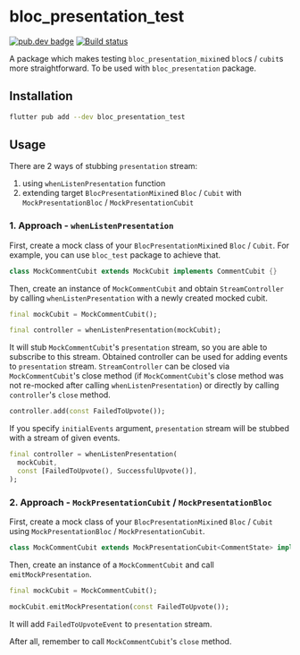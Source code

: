 # bloc_presentation_test

[![pub.dev badge][pub-badge]][pub-badge-link]
[![Build status][build-badge]][build-badge-link]

A package which makes testing `bloc_presentation_mixin`ed `bloc`s / `cubit`s more straightforward.
To be used with `bloc_presentation` package.

## Installation

```sh
flutter pub add --dev bloc_presentation_test
```

## Usage

There are 2 ways of stubbing `presentation` stream:

1. using `whenListenPresentation` function
2. extending target `BlocPresentationMixin`ed `Bloc` / `Cubit` with `MockPresentationBloc` / `MockPresentationCubit`

### 1. Approach - `whenListenPresentation`

First, create a mock class of your `BlocPresentationMixin`ed `Bloc` / `Cubit`.
For example, you can use `bloc_test` package to achieve that.

```dart
class MockCommentCubit extends MockCubit implements CommentCubit {}
```

Then, create an instance of `MockCommentCubit` and obtain `StreamController` by calling `whenListenPresentation` with
a newly created mocked cubit.

```dart
final mockCubit = MockCommentCubit();

final controller = whenListenPresentation(mockCubit);
```

It will stub `MockCommentCubit`'s `presentation` stream, so you are able to subscribe to this stream.
Obtained controller can be used for adding events to `presentation` stream.
`StreamController` can be closed via `MockCommentCubit`'s close method (if `MockCommentCubit`'s close method was not 
re-mocked after calling `whenListenPresentation`) or directly by calling `controller`'s `close` method.

```dart
controller.add(const FailedToUpvote());
```

If you specify `initialEvents` argument, `presentation` stream will be stubbed with a stream of given events.

```dart
final controller = whenListenPresentation(
  mockCubit,
  const [FailedToUpvote(), SuccessfulUpvote()],
);
```

### 2. Approach - `MockPresentationCubit` / `MockPresentationBloc`

First, create a mock class of your `BlocPresentationMixin`ed `Bloc` / `Cubit` using `MockPresentationBloc` / `MockPresentationCubit`.

```dart
class MockCommentCubit extends MockPresentationCubit<CommentState> implements CommentCubit {}
```

Then, create an instance of a `MockCommentCubit` and call `emitMockPresentation`.

```dart
final mockCubit = MockCommentCubit();

mockCubit.emitMockPresentation(const FailedToUpvote());
```

It will add `FailedToUpvoteEvent` to `presentation` stream.

After all, remember to call `MockCommentCubit`'s `close` method.

[pub-badge]: https://img.shields.io/pub/v/bloc_presentation_test.svg?logo=dart

[pub-badge-link]: https://pub.dev/packages/bloc_presentation_test

[build-badge]: https://img.shields.io/github/actions/workflow/status/leancodepl/bloc_presentation/bloc_presentation_test-test.yml?branch=master

[build-badge-link]: https://github.com/leancodepl/bloc_presentation/actions/workflows/bloc_presentation_test-test.yml
